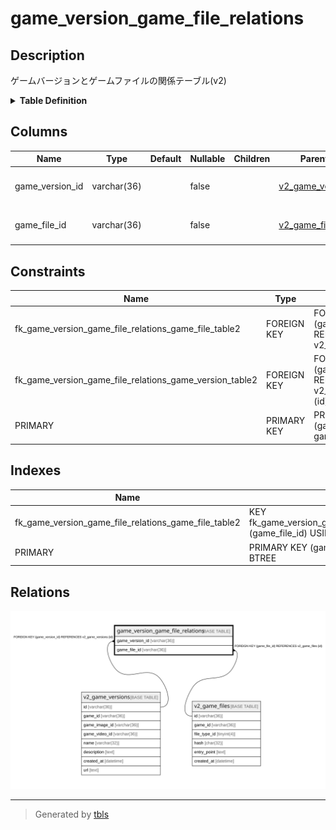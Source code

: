 # game_version_game_file_relations

## Description

ゲームバージョンとゲームファイルの関係テーブル(v2)

<details>
<summary><strong>Table Definition</strong></summary>

```sql
CREATE TABLE `game_version_game_file_relations` (
  `game_version_id` varchar(36) NOT NULL,
  `game_file_id` varchar(36) NOT NULL,
  PRIMARY KEY (`game_version_id`,`game_file_id`),
  KEY `fk_game_version_game_file_relations_game_file_table2` (`game_file_id`),
  CONSTRAINT `fk_game_version_game_file_relations_game_file_table2` FOREIGN KEY (`game_file_id`) REFERENCES `v2_game_files` (`id`),
  CONSTRAINT `fk_game_version_game_file_relations_game_version_table2` FOREIGN KEY (`game_version_id`) REFERENCES `v2_game_versions` (`id`)
) ENGINE=InnoDB DEFAULT CHARSET=utf8mb4
```

</details>

## Columns

| Name | Type | Default | Nullable | Children | Parents | Comment |
| ---- | ---- | ------- | -------- | -------- | ------- | ------- |
| game_version_id | varchar(36) |  | false |  | [v2_game_versions](v2_game_versions.md) | ゲームバージョンUUID |
| game_file_id | varchar(36) |  | false |  | [v2_game_files](v2_game_files.md) | ゲームファイルUUID |

## Constraints

| Name | Type | Definition |
| ---- | ---- | ---------- |
| fk_game_version_game_file_relations_game_file_table2 | FOREIGN KEY | FOREIGN KEY (game_file_id) REFERENCES v2_game_files (id) |
| fk_game_version_game_file_relations_game_version_table2 | FOREIGN KEY | FOREIGN KEY (game_version_id) REFERENCES v2_game_versions (id) |
| PRIMARY | PRIMARY KEY | PRIMARY KEY (game_version_id, game_file_id) |

## Indexes

| Name | Definition |
| ---- | ---------- |
| fk_game_version_game_file_relations_game_file_table2 | KEY fk_game_version_game_file_relations_game_file_table2 (game_file_id) USING BTREE |
| PRIMARY | PRIMARY KEY (game_version_id, game_file_id) USING BTREE |

## Relations

![er](game_version_game_file_relations.svg)

---

> Generated by [tbls](https://github.com/k1LoW/tbls)
